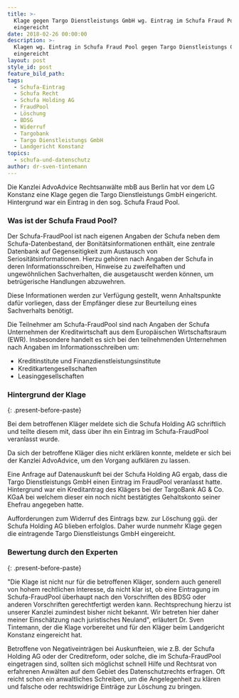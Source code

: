 ```yaml
---
title: >-
  Klage gegen Targo Dienstleistungs GmbH wg. Eintrag im Schufa Fraud Pool
  eingereicht
date: 2018-02-26 00:00:00
description: >-
  Klagen wg. Eintrag in Schufa Fraud Pool gegen Targo Dienstleistungs GmbH
  eingereicht
layout: post
style_id: post
feature_bild_path:
tags:
  - Schufa-Eintrag
  - Schufa Recht
  - Schufa Holding AG
  - FraudPool
  - Löschung
  - BDSG
  - Widerruf
  - Targobank
  - Targo Dienstleistungs GmbH
  - Landgericht Konstanz
topics:
  - schufa-und-datenschutz
author: dr-sven-tintemann
---
```


Die Kanzlei AdvoAdvice Rechtsanwälte mbB aus Berlin hat vor dem LG Konstanz eine Klage gegen die Targo Dienstleistungs GmbH eingericht. Hintergrund war ein Eintrag in den sog. Schufa Fraud Pool.

### Was ist der Schufa Fraud Pool?

Der Schufa-FraudPool ist nach eigenen Angaben der Schufa neben dem Schufa-Datenbestand, der Bonitätsinformationen enthält, eine zentrale Datenbank auf Gegenseitigkeit zum Austausch von Seriositätsinformationen. Hierzu gehören nach Angaben der Schufa in deren Informationsschreiben, Hinweise zu zweifelhaften und ungewöhnlichen Sachverhalten, die ausgetauscht werden können, um betrügerische Handlungen abzuwehren.

Diese Informationen werden zur Verfügung gestellt, wenn Anhaltspunkte dafür vorliegen, dass der Empfänger diese zur Beurteilung eines Sachverhalts benötigt.

Die Teilnehmer am Schufa-FraudPool sind nach Angaben der Schufa Unternehmen der Kreditwirtschaft aus dem Europäischen Wirtschaftsraum (EWR). Insbesondere handelt es sich bei den teilnehmenden Unternehmen nach Angaben im Informationsschreiben um:

* Kreditinstitute und Finanzdienstleistungsinstitute
* Kreditkartengesellschaften
* Leasinggesellschaften

### Hintergrund der Klage
{: .present-before-paste}

Bei dem betroffenen Kläger meldete sich die Schufa Holding AG schriftlich und teilte diesem mit, dass über ihn ein Eintrag im Schufa-FraudPool veranlasst wurde.

Da sich der betroffene Kläger dies nicht erklären konnte, meldete er sich bei der Kanzlei AdvoAdvice, um den Vorgang aufklären zu lassen.

Eine Anfrage auf Datenauskunft bei der Schufa Holding AG ergab, dass die Targo Dienstleistungs GmbH einen Eintrag im FraudPool veranlasst hatte. Hintergrund war ein Kreditantrag des Klägers bei der TargoBank AG & Co. KGaA bei welchem dieser ein noch nicht bestätigtes Gehaltskonto seiner Ehefrau angegeben hatte.

Aufforderungen zum Widerruf des Eintrags bzw. zur Löschung ggü. der Schufa Holding AG blieben erfolglos. Daher wurde nunmehr Klage gegen die eintragende Targo Dienstleistungs GmbH eingereicht.

### Bewertung durch den Experten
{: .present-before-paste}

"Die Klage ist nicht nur für die betroffenen Kläger, sondern auch generell von hohem rechtlichen Interesse, da nicht klar ist, ob eine Eintragung im Schufa-FraudPool überhaupt nach den Vorschriften des BDSG oder anderen Vorschriften gerechtfertigt werden kann. Rechtsprechung hierzu ist unserer Kanzlei zumindest bisher nicht bekannt. Wir betreten hier daher meiner Einschätzung nach juristisches Neuland", erläutert Dr. Sven Tintemann, der die Klage vorbereitet und für den Kläger beim Landgericht Konstanz eingereicht hat.

Betroffene von Negativeinträgen bei Auskunfteien, wie z.B. der Schufa Holding AG oder der Creditreform, oder solche, die im Schufa-FraudPool eingetragen sind, sollten sich möglichst schnell Hilfe und Rechtsrat von erfahrenen Anwälten auf dem Gebiet des Datenschutzrechts erfragen. Oft reicht schon ein anwaltliches Schreiben, um die Angelegenheit zu klären und falsche oder rechtswidrige Einträge zur Löschung zu bringen.